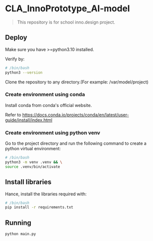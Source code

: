 # CLA_InnoPrototype_AI-model
> This repository is for school inno.design project.

## Deploy
Make sure you have >=python3.10 installed.

Verify by:

````bash
# /bin/bash
python3 --version
````

Clone the repository to any directory.(For example: /var/model/project)

### Create environment using conda
Install conda from conda's official website.

Refer to https://docs.conda.io/projects/conda/en/latest/user-guide/install/index.html

### Create environment using python venv
Go to the project directory and run the following command to create a python virtual environment:
````bash
# /bin/bash
python3 -m venv .venv && \
source .venv/bin/activate
````

## Install libraries
Hance, install the libraries required with:

````bash
# /bin/bash
pip install -r requirements.txt
````

## Running
````bash
python main.py
````

